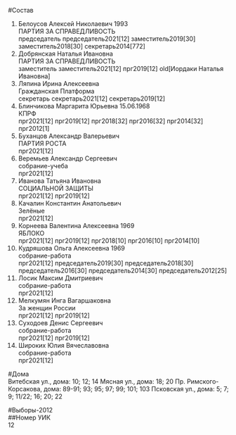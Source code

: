 #Состав  
1. Белоусов Алексей Николаевич 1993  
    ПАРТИЯ ЗА СПРАВЕДЛИВОСТЬ  
    председатель председатель2021[12] заместитель2019[30] заместитель2018[30] секретарь2014[772]  
2. Добрянская Наталья Ивановна  
    ПАРТИЯ ЗА СПРАВЕДЛИВОСТЬ  
    заместитель заместитель2021[12] прг2019[12] old[Иордаки Наталья Ивановна]  
3. Ляпина Ирина Алексеевна  
    Гражданская Платформа  
    секретарь секретарь2021[12] секретарь2019[12]  
4. Блинчикова Маргарита Юрьевна 15.06.1968  
    КПРФ  
    прг2021[12] прг2019[12] прг2018[32] прг2016[32] прг2014[32] прг2012[1]  
5. Буханцов Александр Валерьевич  
    ПАРТИЯ РОСТА  
    прг2021[12]  
6. Веремьев Александр Сергеевич  
    собрание-учеба  
    прг2021[12]  
7. Иванова Татьяна Ивановна  
    СОЦИАЛЬНОЙ ЗАЩИТЫ  
    прг2021[12] прг2019[12]  
8. Качалин Константин Анатольевич  
    Зелёные  
    прг2021[12]  
9. Корнеева Валентина Алексеевна 1969  
    ЯБЛОКО  
    прг2021[12] прг2019[12] прг2018[10] прг2016[10] прг2014[10]  
10. Кудряшова Ольга Алексеевна 1969  
    собрание-работа  
    прг2021[12] председатель2019[30] председатель2018[30] председатель2016[30] председатель2014[30] председатель2012[25]  
11. Лосик Максим Дмитриевич  
    собрание-работа  
    прг2021[12]  
12. Мелкумян Инга Вагаршаковна  
    За женщин России  
    прг2021[12] прг2019[12]  
13. Суходоев Денис Сергеевич  
    собрание-работа  
    прг2021[12] прг2019[12]  
14. Широких Юлия Вячеславовна  
    собрание-работа  
    прг2021[12]  
  
#Дома  
Витебская ул., дома: 10; 12; 14 Мясная ул., дома: 18; 20 Пр. Римского-Корсакова, дома: 89-91; 93; 95; 97; 99; 101; 103 Псковская ул., дома: 5; 7; 9; 11/22; 16; 20; 22  
  
#Выборы-2012  
##Номер УИК  
12  
